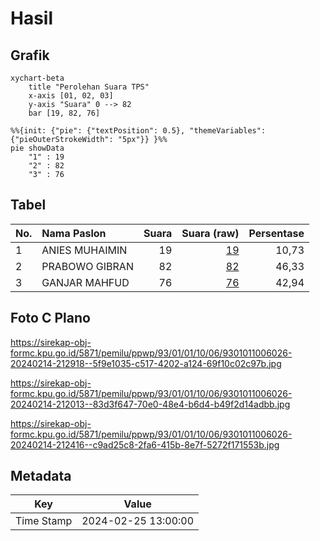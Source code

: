 # Hasil

## Grafik

```mermaid
xychart-beta
    title "Perolehan Suara TPS"
    x-axis [01, 02, 03]
    y-axis "Suara" 0 --> 82
    bar [19, 82, 76]
```

```mermaid
%%{init: {"pie": {"textPosition": 0.5}, "themeVariables": {"pieOuterStrokeWidth": "5px"}} }%%
pie showData
    "1" : 19
    "2" : 82
    "3" : 76
```

## Tabel

| No. | Nama Paslon    | Suara | Suara (raw) | Persentase |
|:--- |:-------------- | -----:| -----------:| ----------:|
| 1   | ANIES MUHAIMIN | 19    | [19][p-1]   | 10,73      |
| 2   | PRABOWO GIBRAN | 82    | [82][p-2]   | 46,33      |
| 3   | GANJAR MAHFUD  | 76    | [76][p-3]   | 42,94      |


[p-1]: https://github.com/gigit-pemilu/pemilu-2024-93-papua-selatan/blob/main/pilpres/hitung-suara/sub/93-papua-selatan/sub/01-merauke/sub/01-merauke/sub/1006-kelapa-lima/sub/026-tps/sub/paslon-1.txt
[p-2]: https://github.com/gigit-pemilu/pemilu-2024-93-papua-selatan/blob/main/pilpres/hitung-suara/sub/93-papua-selatan/sub/01-merauke/sub/01-merauke/sub/1006-kelapa-lima/sub/026-tps/sub/paslon-2.txt
[p-3]: https://github.com/gigit-pemilu/pemilu-2024-93-papua-selatan/blob/main/pilpres/hitung-suara/sub/93-papua-selatan/sub/01-merauke/sub/01-merauke/sub/1006-kelapa-lima/sub/026-tps/sub/paslon-3.txt

## Foto C Plano

https://sirekap-obj-formc.kpu.go.id/5871/pemilu/ppwp/93/01/01/10/06/9301011006026-20240214-212918--5f9e1035-c517-4202-a124-69f10c02c97b.jpg

https://sirekap-obj-formc.kpu.go.id/5871/pemilu/ppwp/93/01/01/10/06/9301011006026-20240214-212013--83d3f647-70e0-48e4-b6d4-b49f2d14adbb.jpg

https://sirekap-obj-formc.kpu.go.id/5871/pemilu/ppwp/93/01/01/10/06/9301011006026-20240214-212416--c9ad25c8-2fa6-415b-8e7f-5272f171553b.jpg


## Metadata

| Key        | Value               |
| ---------- | ------------------- |
| Time Stamp | 2024-02-25 13:00:00 |



